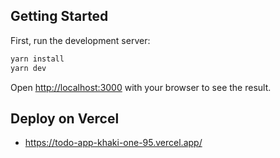 ## Getting Started

First, run the development server:

```bash
yarn install
yarn dev

```

Open [http://localhost:3000](http://localhost:3000) with your browser to see the result.

## Deploy on Vercel

- https://todo-app-khaki-one-95.vercel.app/
